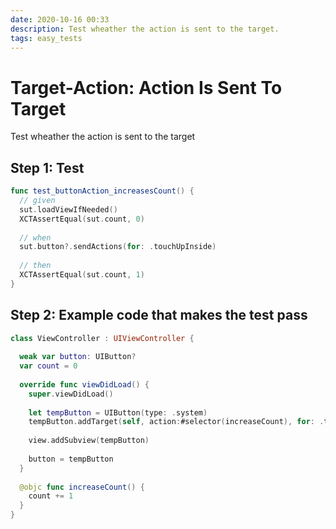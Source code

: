 ```yaml
---
date: 2020-10-16 00:33
description: Test wheather the action is sent to the target.
tags: easy_tests
---
```


# Target-Action: Action Is Sent To Target

Test wheather the action is sent to the target

## Step 1: Test

```swift
func test_buttonAction_increasesCount() {
  // given
  sut.loadViewIfNeeded()
  XCTAssertEqual(sut.count, 0)
  
  // when
  sut.button?.sendActions(for: .touchUpInside)
  
  // then
  XCTAssertEqual(sut.count, 1)
}
```

## Step 2: Example code that makes the test pass

```swift
class ViewController : UIViewController {
  
  weak var button: UIButton?
  var count = 0
  
  override func viewDidLoad() {
    super.viewDidLoad()
    
    let tempButton = UIButton(type: .system)
    tempButton.addTarget(self, action:#selector(increaseCount), for: .touchUpInside)
    
    view.addSubview(tempButton)
    
    button = tempButton
  }
  
  @objc func increaseCount() {
    count += 1
  }
}
```

